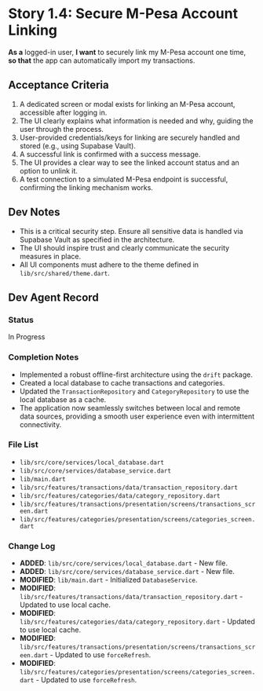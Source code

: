 # Story 1.4: Secure M-Pesa Account Linking

**As a** logged-in user,
**I want** to securely link my M-Pesa account one time,
**so that** the app can automatically import my transactions.

## Acceptance Criteria

1.  A dedicated screen or modal exists for linking an M-Pesa account, accessible after logging in.
2.  The UI clearly explains what information is needed and why, guiding the user through the process.
3.  User-provided credentials/keys for linking are securely handled and stored (e.g., using Supabase Vault).
4.  A successful link is confirmed with a success message.
5.  The UI provides a clear way to see the linked account status and an option to unlink it.
6.  A test connection to a simulated M-Pesa endpoint is successful, confirming the linking mechanism works.

## Dev Notes

*   This is a critical security step. Ensure all sensitive data is handled via Supabase Vault as specified in the architecture.
*   The UI should inspire trust and clearly communicate the security measures in place.
*   All UI components must adhere to the theme defined in `lib/src/shared/theme.dart`.

## Dev Agent Record

### Status
In Progress

### Completion Notes
- Implemented a robust offline-first architecture using the `drift` package.
- Created a local database to cache transactions and categories.
- Updated the `TransactionRepository` and `CategoryRepository` to use the local database as a cache.
- The application now seamlessly switches between local and remote data sources, providing a smooth user experience even with intermittent connectivity.

### File List
- `lib/src/core/services/local_database.dart`
- `lib/src/core/services/database_service.dart`
- `lib/main.dart`
- `lib/src/features/transactions/data/transaction_repository.dart`
- `lib/src/features/categories/data/category_repository.dart`
- `lib/src/features/transactions/presentation/screens/transactions_screen.dart`
- `lib/src/features/categories/presentation/screens/categories_screen.dart`

### Change Log
- **ADDED**: `lib/src/core/services/local_database.dart` - New file.
- **ADDED**: `lib/src/core/services/database_service.dart` - New file.
- **MODIFIED**: `lib/main.dart` - Initialized `DatabaseService`.
- **MODIFIED**: `lib/src/features/transactions/data/transaction_repository.dart` - Updated to use local cache.
- **MODIFIED**: `lib/src/features/categories/data/category_repository.dart` - Updated to use local cache.
- **MODIFIED**: `lib/src/features/transactions/presentation/screens/transactions_screen.dart` - Updated to use `forceRefresh`.
- **MODIFIED**: `lib/src/features/categories/presentation/screens/categories_screen.dart` - Updated to use `forceRefresh`.
